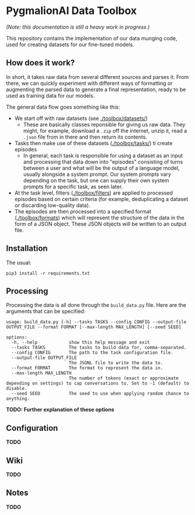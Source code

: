 # PygmalionAI Data Toolbox

*(Note: this documentation is still a heavy work in progress.)*

This repository contains the implementation of our data munging code, used for creating datasets for our fine-tuned models.

## How does it work?

In short, it takes raw data from several different sources and parses it. From there, we can quickly experiment with different ways of formatting or augmenting the parsed data to generate a final representation, ready to be used as training data for our models.

The general data flow goes something like this:

- We start off with raw datasets (see [./toolbox/datasets/](./toolbox/datasets/))
  - These are basically classes reponsible for giving us raw data. They might, for example, download a `.zip` off the internet, unzip it, read a `.json` file from in there and then return its contents.
- Tasks then make use of these datasets ([./toolbox/tasks/](./toolbox/tasks/)) ti create episodes
  - In general, each task is responsible for using a dataset as an input and processing that data down into "episodes" consisting of turns between a user and what will be the output of a language model, usually alongside a system prompt. Our system prompts vary depending on the task, but one can supply their own system prompts for a specific task, as seen later.
- At the task level, filters ([./toolbox/filters](./toolbox/filters/)) are applied to processed episodes based on certain criteria (for example, deduplicating a dataset or discarding low-quality data).
- The episodes are then processed into a specified format ([./toolbox/formats](./toolbox/formats/)) which will represent the structure of the data in the form of a JSON object. These JSON objects will be written to an output file.

## Installation
The usual:

`pip3 install -r requirements.txt`

## Processing

Processing the data is all done through the `build_data.py` file. Here are the arguments that can be specified:

```
usage: build_data.py [-h] --tasks TASKS --config CONFIG --output-file OUTPUT_FILE --format FORMAT [--max-length MAX_LENGTH] [--seed SEED]

options:
  -h, --help            show this help message and exit
  --tasks TASKS         The tasks to build data for, comma-separated.
  --config CONFIG       The path to the task configuration file.
  --output-file OUTPUT_FILE
                        The JSONL file to write the data to.
  --format FORMAT       The format to represent the data in.
  --max-length MAX_LENGTH
                        The number of tokens (exact or approximate depending on settings) to cap conversations to. Set to -1 (default) to disable.
  --seed SEED           The seed to use when applying random chance to anything.
```

**TODO: Further explanation of these options**

## Configuration
**TODO**

## Wiki
**TODO**

## Notes
**TODO**